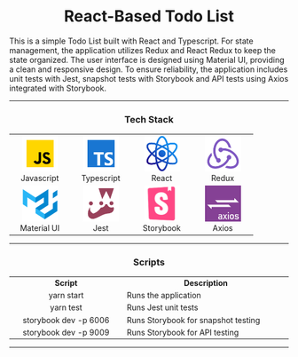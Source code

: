 <h1 align="center">React-Based Todo List</h1>

This is a simple Todo List built with React and Typescript. For state management, the application utilizes Redux and
React Redux to keep the state organized. The user interface is designed using Material UI, providing a clean and
responsive design. To ensure reliability, the application includes unit tests with Jest, snapshot tests with Storybook
and API tests using Axios integrated with Storybook.

<hr>

<h3 align="center" font-size='25px'>Tech Stack</h3>

<table align="center">
  <tr>    
    <td align="center" width="96">
        <img src="./readme-images/javascript-icon.png" alt="icon" width="65" height="65" />
      <br>Javascript
    </td>
    <td align="center" width="96">
        <img src="./readme-images/typescript-icon.png" alt="icon" width="65" height="65" />
      <br>Typescript
    </td>
    <td align="center" width="96">
        <img src="./readme-images/react-icon.png" alt="icon" width="65" height="65" />
      <br>React
    </td>
    <td align="center" width="96">
        <img src="./readme-images/redux-icon.png" alt="icon" width="65" height="65" />
      <br>Redux
    </td>
  </tr>

  <tr>
    <td align="center" width="96">
        <img src="./readme-images/material-ui-icon.png" alt="icon" width="65" height="65" />
      <br>Material UI
    </td>
    <td align="center" width="96">
        <img src="./readme-images/jest-icon.png" alt="icon" width="65" height="65" />
      <br>Jest
    </td>
    <td align="center" width="96">
        <img src="./readme-images/storybook-icon.png" alt="icon" width="65" height="65" />
      <br>Storybook
    </td>
    <td align="center" width="96">
        <img src="./readme-images/axios-icon.png" alt="icon" width="65" height="65" />
      <br>Axios
    </td>
  </tr>
</table>

<hr>

<h3 align="center" font-size='25px'>Scripts</h3>

<table align="center">
  <tr>    
    <td align="center" width="200">
        <b>Script</b>
    </td>
    <td align="center" width="300">
        <b>Description</b>
    </td>    
  </tr>
  
  <tr>    
    <td align="center" width="200">
        yarn start
    </td>
    <td width="300">
        Runs the application
    </td>    
  </tr>

  <tr>    
    <td align="center" width="200">
        yarn test
    </td>
    <td width="300">
        Runs Jest unit tests
    </td>    
  </tr>

  <tr>    
    <td align="center" width="200">
        storybook dev -p 6006
    </td>
    <td width="300">
        Runs Storybook for snapshot testing
    </td>    
  </tr>

  <tr>    
    <td align="center" width="200">
        storybook dev -p 9009
    </td>
    <td width="300">
        Runs Storybook for API testing
    </td>    
  </tr>
</table>

<hr>